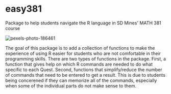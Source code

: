 # easy381
Package to help students navigate the R language in SD Mines' MATH 381 course

![pexels-photo-186461](https://user-images.githubusercontent.com/92488443/138136649-f8f48412-04f7-4071-97c9-1c1d53e03db9.jpeg)

The goal of this package is to add a collection of functions to make the experience of using R easier for students who are not comfortable in their programming skills. There are two types of functions in the package. First, a function that gives help on which R commands are needed to do what specific to each Quest. Second, functions that simplify/reduce the number of commands that need to be entered to get a result. This is due to students being concerened if they can memorize all of the commands, especially when some of the individual parts do not make sense to them.
